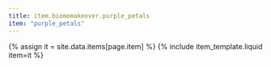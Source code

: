 ```yaml
---
title: item.biomemakeover.purple_petals
item: "purple_petals"
---
```


{% assign it = site.data.items[page.item] %}
{% include item_template.liquid item=it %}

